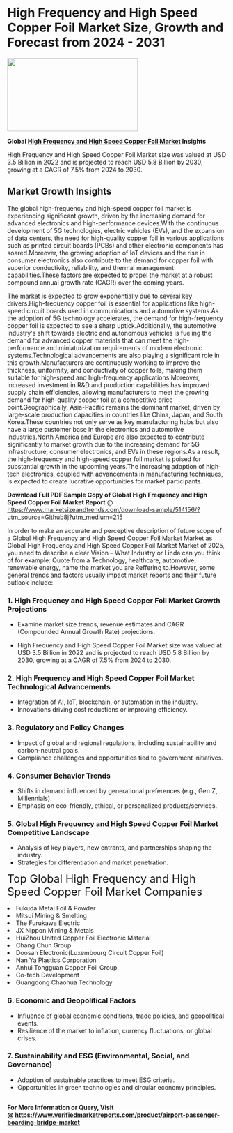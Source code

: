 <H1>High Frequency and High Speed Copper Foil Market Size, Growth and Forecast from 2024 - 2031</H1><img class="aligncenter size-medium wp-image-584254" src="https://thirdeyenews.in/wp-content/uploads/2024/09/Global-Market-Research-300x168.jpeg" alt="" width="300" height="168" /><p><strong>Global&nbsp;<a href="https://www.marketsizeandtrends.com/download-sample/514156/?utm_source=Github8j?utm_medium=215">High Frequency and High Speed Copper Foil Market</a> Insights</strong></p><p>High Frequency and High Speed Copper Foil Market size was valued at USD 3.5 Billion in 2022 and is projected to reach USD 5.8 Billion by 2030, growing at a CAGR of 7.5% from 2024 to 2030.</p><p><h2>Market Growth Insights</h2> <p>The global high-frequency and high-speed copper foil market is experiencing significant growth, driven by the increasing demand for advanced electronics and high-performance devices.With the continuous development of 5G technologies, electric vehicles (EVs), and the expansion of data centers, the need for high-quality copper foil in various applications such as printed circuit boards (PCBs) and other electronic components has soared.Moreover, the growing adoption of IoT devices and the rise in consumer electronics also contribute to the demand for copper foil with superior conductivity, reliability, and thermal management capabilities.These factors are expected to propel the market at a robust compound annual growth rate (CAGR) over the coming years.</p> <p>The market is expected to grow exponentially due to several key drivers.High-frequency copper foil is essential for applications like high-speed circuit boards used in communications and automotive systems.As the adoption of 5G technology accelerates, the demand for high-frequency copper foil is expected to see a sharp uptick.Additionally, the automotive industry's shift towards electric and autonomous vehicles is fueling the demand for advanced copper materials that can meet the high-performance and miniaturization requirements of modern electronic systems.Technological advancements are also playing a significant role in this growth.Manufacturers are continuously working to improve the thickness, uniformity, and conductivity of copper foils, making them suitable for high-speed and high-frequency applications.Moreover, increased investment in R&D and production capabilities has improved supply chain efficiencies, allowing manufacturers to meet the growing demand for high-quality copper foil at a competitive price point.Geographically, Asia-Pacific remains the dominant market, driven by large-scale production capacities in countries like China, Japan, and South Korea.These countries not only serve as key manufacturing hubs but also have a large customer base in the electronics and automotive industries.North America and Europe are also expected to contribute significantly to market growth due to the increasing demand for 5G infrastructure, consumer electronics, and EVs in these regions.As a result, the high-frequency and high-speed copper foil market is poised for substantial growth in the upcoming years.The increasing adoption of high-tech electronics, coupled with advancements in manufacturing techniques, is expected to create lucrative opportunities for market participants.<p><span class=""><strong>Download Full PDF Sample Copy of Global High Frequency and High Speed Copper Foil Market Report</strong> @ <a href="https://www.marketsizeandtrends.com/download-sample/514156/?utm_source=Github8j?utm_medium=215" target="_blank">https://www.marketsizeandtrends.com/download-sample/514156/?utm_source=Github8j?utm_medium=215</a></span></p><p>In order to make an accurate and perceptive description of future scope of a Global&nbsp;High Frequency and High Speed Copper Foil Market Market as Global&nbsp;High Frequency and High Speed Copper Foil Market Market of 2025, you need to describe a clear Vision &ndash; What Industry or Linda can you think of for example: Quote from a Technology, healthcare, automotive, renewable energy, name the market you are Reffering to.However, some general trends and factors usually impact market reports and their future outlook include:</p><h3>1.&nbsp;<strong>High Frequency and High Speed Copper Foil Market Growth Projections</strong></h3><ul><li>Examine market size trends, revenue estimates and CAGR (Compounded Annual Growth Rate) projections.</li><li><p>High Frequency and High Speed Copper Foil Market size was valued at USD 3.5 Billion in 2022 and is projected to reach USD 5.8 Billion by 2030, growing at a CAGR of 7.5% from 2024 to 2030.</p></li></ul><h3>2.&nbsp;<strong>High Frequency and High Speed Copper Foil Market Technological Advancements</strong></h3><ul><li>Integration of AI, IoT, blockchain, or automation in the industry.</li><li>Innovations driving cost reductions or improving efficiency.</li></ul><h3>3.&nbsp;<strong>Regulatory and Policy Changes</strong></h3><ul><li>Impact of global and regional regulations, including sustainability and carbon-neutral goals.</li><li>Compliance challenges and opportunities tied to government initiatives.</li></ul><h3>4.&nbsp;<strong>Consumer Behavior Trends</strong></h3><ul><li>Shifts in demand influenced by generational preferences (e.g., Gen Z, Millennials).</li><li>Emphasis on eco-friendly, ethical, or personalized products/services.</li></ul><h3>5.&nbsp;<strong>Global High Frequency and High Speed Copper Foil Market Competitive Landscape</strong></h3><ul><li>Analysis of key players, new entrants, and partnerships shaping the industry.</li><li>Strategies for differentiation and market penetration.</li></ul><p data-pm-slice="1 1 []"><span style="color: inherit; font-family: inherit; font-size: 25px;">Top Global High Frequency and High Speed Copper Foil Market Companies</span></p><div class="" data-test-id=""><p><li>Fukuda Metal Foil & Powder</li><li> Mitsui Mining & Smelting</li><li> The Furukawa Electric</li><li> JX Nippon Mining & Metals</li><li> HuiZhou United Copper Foil Electronic Material</li><li> Chang Chun Group</li><li> Doosan Electronic(Luxembourg Circuit Copper Foil)</li><li> Nan Ya Plastics Corporation</li><li> Anhui Tongguan Copper Foil Group</li><li> Co-tech Development</li><li> Guangdong Chaohua Technology</li></p></div><h3>6.&nbsp;<strong>Economic and Geopolitical Factors</strong></h3><ul><li>Influence of global economic conditions, trade policies, and geopolitical events.</li><li>Resilience of the market to inflation, currency fluctuations, or global crises.</li></ul><h3>7.&nbsp;<strong>Sustainability and ESG (Environmental, Social, and Governance)</strong></h3><ul><li>Adoption of sustainable practices to meet ESG criteria.</li><li>Opportunities in green technologies and circular economy principles.</li></ul><h2><strong style="font-size: 14px;">For More Information or Query, Visit @&nbsp;</strong><a style="background-color: #ffffff; font-size: 14px;" href="https://www.marketsizeandtrends.com/report/high-frequency-and-high-speed-copper-foil-market/" target="_blank">https://www.verifiedmarketreports.com/product/airport-passenger-boarding-bridge-market</a></h2>